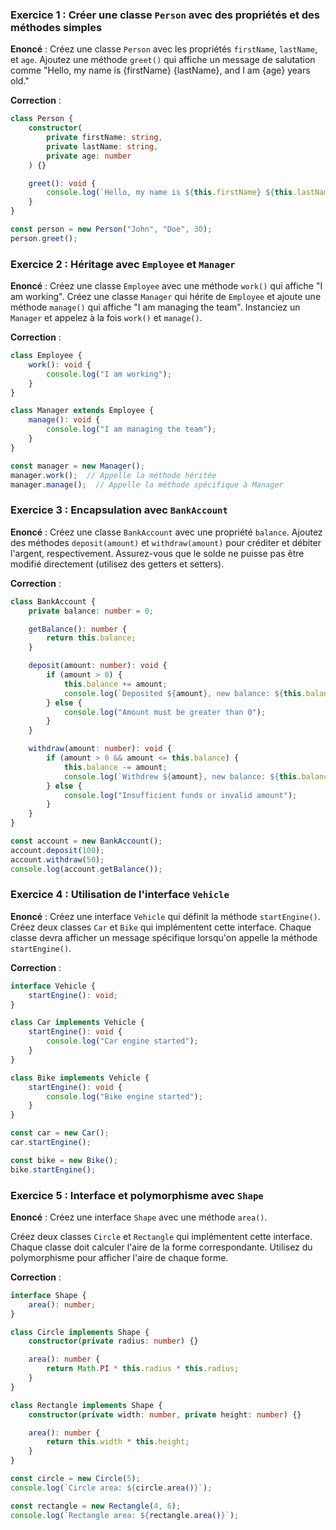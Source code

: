 ### Exercice 1 : Créer une classe `Person` avec des propriétés et des méthodes simples

**Enoncé** : Créez une classe `Person` avec les propriétés `firstName`, `lastName`, et `age`. Ajoutez une méthode `greet()` qui affiche un message de salutation comme "Hello, my name is {firstName} {lastName}, and I am {age} years old."

**Correction** :

```typescript
class Person {
    constructor(
        private firstName: string,
        private lastName: string,
        private age: number
    ) {}

    greet(): void {
        console.log(`Hello, my name is ${this.firstName} ${this.lastName}, and I am ${this.age} years old.`);
    }
}

const person = new Person("John", "Doe", 30);
person.greet();
```

### Exercice 2 : Héritage avec `Employee` et `Manager`

**Enoncé** : Créez une classe `Employee` avec une méthode `work()` qui affiche "I am working". Créez une classe `Manager` qui hérite de `Employee` et ajoute une méthode `manage()` qui affiche "I am managing the team". Instanciez un `Manager` et appelez à la fois `work()` et `manage()`.

**Correction** :

```typescript
class Employee {
    work(): void {
        console.log("I am working");
    }
}

class Manager extends Employee {
    manage(): void {
        console.log("I am managing the team");
    }
}

const manager = new Manager();
manager.work();  // Appelle la méthode héritée
manager.manage();  // Appelle la méthode spécifique à Manager
```

### Exercice 3 : Encapsulation avec `BankAccount`

**Enoncé** : Créez une classe `BankAccount` avec une propriété `balance`. Ajoutez des méthodes `deposit(amount)` et `withdraw(amount)` pour créditer et débiter l'argent, respectivement. Assurez-vous que le solde ne puisse pas être modifié directement (utilisez des getters et setters).

**Correction** :

```typescript
class BankAccount {
    private balance: number = 0;

    getBalance(): number {
        return this.balance;
    }

    deposit(amount: number): void {
        if (amount > 0) {
            this.balance += amount;
            console.log(`Deposited ${amount}, new balance: ${this.balance}`);
        } else {
            console.log("Amount must be greater than 0");
        }
    }

    withdraw(amount: number): void {
        if (amount > 0 && amount <= this.balance) {
            this.balance -= amount;
            console.log(`Withdrew ${amount}, new balance: ${this.balance}`);
        } else {
            console.log("Insufficient funds or invalid amount");
        }
    }
}

const account = new BankAccount();
account.deposit(100);
account.withdraw(50);
console.log(account.getBalance());
```

### Exercice 4 : Utilisation de l'interface `Vehicle`

**Enoncé** : Créez une interface `Vehicle` qui définit la méthode `startEngine()`. Créez deux classes `Car` et `Bike` qui implémentent cette interface. Chaque classe devra afficher un message spécifique lorsqu'on appelle la méthode `startEngine()`.

**Correction** :

```typescript
interface Vehicle {
    startEngine(): void;
}

class Car implements Vehicle {
    startEngine(): void {
        console.log("Car engine started");
    }
}

class Bike implements Vehicle {
    startEngine(): void {
        console.log("Bike engine started");
    }
}

const car = new Car();
car.startEngine();

const bike = new Bike();
bike.startEngine();
```

### Exercice 5 : Interface et polymorphisme avec `Shape`

**Enoncé** : Créez une interface `Shape` avec une méthode `area()`. 

Créez deux classes `Circle` et `Rectangle` qui implémentent cette interface. Chaque classe doit calculer l'aire de la forme correspondante. Utilisez du polymorphisme pour afficher l'aire de chaque forme.



**Correction** :

```typescript
interface Shape {
    area(): number;
}

class Circle implements Shape {
    constructor(private radius: number) {}

    area(): number {
        return Math.PI * this.radius * this.radius;
    }
}

class Rectangle implements Shape {
    constructor(private width: number, private height: number) {}

    area(): number {
        return this.width * this.height;
    }
}

const circle = new Circle(5);
console.log(`Circle area: ${circle.area()}`);

const rectangle = new Rectangle(4, 6);
console.log(`Rectangle area: ${rectangle.area()}`);
```
